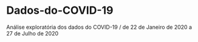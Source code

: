 # Dados-do-COVID-19
Análise exploratória dos dados do COVID-19 / de 22 de Janeiro de 2020 a 27 de Julho de 2020
